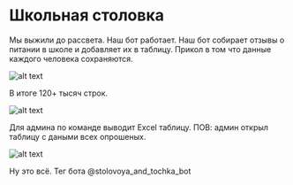 # Школьная столовка

Мы выжили до рассвета. Наш бот работает. Наш бот собирает отзывы о питании в школе и добавляет их в таблицу. Прикол в том что данные каждого человека сохраняются.

![alt text](hhttps://cdn.discordapp.com/attachments/981283946065174528/1036185229632745523/lol.webp "Logo Title text 1")

В итоге 120+ тысяч строк.

![alt text](https://cdn.discordapp.com/attachments/981283946065174528/1036185258535686145/bruh.webp "Logo Title text 2")

Для админа по команде выводит Excel таблицу.
ПОВ: админ открыл таблицу с даными всех опрошеных.

![alt text](https://media.discordapp.net/attachments/531111121936187444/1029050077420994620/SHTO.gif "Logo Title text 3")

Ну это всё. Тег бота @stolovoya_and_tochka_bot
